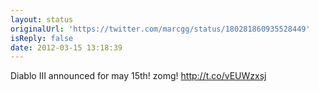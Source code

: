 ```yaml
---
layout: status
originalUrl: 'https://twitter.com/marcgg/status/180281860935528449'
isReply: false
date: 2012-03-15 13:18:39
---
```


Diablo III announced for may 15th! zomg! http://t.co/vEUWzxsj
